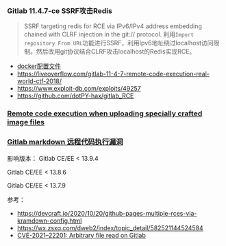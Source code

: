 ### Gitlab 11.4.7-ce SSRF攻击Redis
> SSRF targeting redis for RCE via IPv6/IPv4 address embedding chained with CLRF injection in the git:// protocol.
利用`Import repository From URL`功能进行SSRF，利用Ipv6地址绕过localhost访问限制。然后改用git协议结合CLRF攻击localhost的Redis实现RCE。

- [docker配置文件](https://gist.githubusercontent.com/LiveOverflow/8bf92dd86e5c481fb484af83c64e83b3/raw/461aa3839651d183f37a087720e94c3f0efba1d2/docker-compose.yml)
- https://liveoverflow.com/gitlab-11-4-7-remote-code-execution-real-world-ctf-2018/
- https://www.exploit-db.com/exploits/49257
- https://github.com/dotPY-hax/gitlab_RCE


### [Remote code execution when uploading specially crafted image files](https://about.gitlab.com/releases/2021/04/14/security-release-gitlab-13-10-3-released/)


### [Gitlab markdown 远程代码执行漏洞](https://mp.weixin.qq.com/s/d8jeaI3rf94MLc2TYbKgnQ)
影响版本：
Gitlab CE/EE < 13.9.4

Gitlab CE/EE < 13.8.6

Gitlab CE/EE < 13.7.9

参考：
- https://devcraft.io/2020/10/20/github-pages-multiple-rces-via-kramdown-config.html
- https://wx.zsxq.com/dweb2/index/topic_detail/582521144524584
- [CVE-2021–22201: Arbitrary file read on Gitlab](https://tradahacking.vn/cve-2021-22201-arbitrary-file-read-on-gitlab-d84d77cd83e3)
